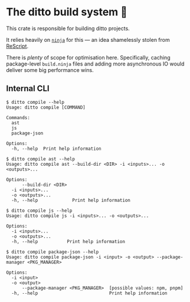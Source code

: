 # The ditto build system 👷

This crate is responsible for building ditto projects.

It relies heavily on [`ninja`][ninja-build] for this &mdash; an idea shamelessly stolen from [ReScript](https://rescript-lang.org/docs/manual/latest/build-performance#under-the-hood).

There is _plenty_ of scope for optimisation here. Specifically, caching package-level `build.ninja` files and adding more asynchronous IO would deliver some big performance wins.

[ninja-build]: https://ninja-build.org/

## Internal CLI

<!-- prettier-ignore-start -->
```console
$ ditto compile --help
Usage: ditto compile [COMMAND]

Commands:
  ast           
  js            
  package-json  

Options:
  -h, --help  Print help information

```
<!-- prettier-ignore-end -->

<!-- prettier-ignore-start -->
```console
$ ditto compile ast --help
Usage: ditto compile ast --build-dir <DIR> -i <inputs>... -o <outputs>...

Options:
      --build-dir <DIR>  
  -i <inputs>...         
  -o <outputs>...        
  -h, --help             Print help information

```
<!-- prettier-ignore-end -->

<!-- prettier-ignore-start -->
```console
$ ditto compile js --help
Usage: ditto compile js -i <inputs>... -o <outputs>...

Options:
  -i <inputs>...       
  -o <outputs>...      
  -h, --help           Print help information

```
<!-- prettier-ignore-end -->

<!-- prettier-ignore-start -->
```console
$ ditto compile package-json --help
Usage: ditto compile package-json -i <input> -o <output> --package-manager <PKG_MANAGER>

Options:
  -i <input>                           
  -o <output>                          
      --package-manager <PKG_MANAGER>  [possible values: npm, pnpm]
  -h, --help                           Print help information

```
<!-- prettier-ignore-end -->
